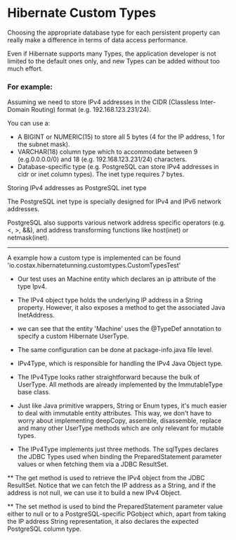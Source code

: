 # Hibernate Custom Types

Choosing the appropriate database type for each persistent property can really make a difference in terms of data access performance.

Even if Hibernate supports many Types, the application developer is not limited to the default ones only, and new Types can be added without too much effort.


### For example:

Assuming we need to store IPv4 addresses in the CIDR (Classless Inter-Domain Routing) format (e.g. 192.168.123.231/24).

You can use a:
* A BIGINT or NUMERIC(15) to store all 5 bytes (4 for the IP address, 1 for the subnet mask).
* VARCHAR(18) column type which to accommodate between 9 (e.g.0.0.0.0/0) and 18 (e.g. 192.168.123.231/24) characters.
* Database-specific type (e.g. PostgreSQL can store IPv4 addresses in cidr or inet column types). The inet type requires 7 bytes.


Storing IPv4 addresses as PostgreSQL inet type

The PostgreSQL inet type is specially designed for IPv4 and IPv6 network addresses.

PostgreSQL also supports various network address specific operators (e.g. <, >, &&), and address transforming functions like host(inet) or netmask(inet).


---

A example how a custom type is implemented can be found 'io.costax.hibernatetunning.customtypes.CustomTypesTest'

* Our test uses an Machine entity which declares an ip attribute of the type Ipv4.
* The IPv4 object type holds the underlying IP address in a String property. However, it also exposes a method to get the associated Java InetAddress.
* we can see that the entity 'Machine' uses the @TypeDef annotation to specify a custom Hibernate UserType.
* The same configuration can be done at package-info.java file level.


* IPv4Type, which is responsible for handling the IPv4 Java Object type.
* The IPv4Type looks rather straightforward because the bulk of UserType. All methods are already implemented by the ImmutableType base class.

* Just like Java primitive wrappers, String or Enum types, it's much easier to deal with immutable entity attributes. This way, we don't have to worry about implementing deepCopy, assemble, disassemble, replace and many other UserType methods which are only relevant for mutable types.


* The IPv4Type implements just three methods. The sqlTypes declares the JDBC Types used when binding the PreparedStatement parameter values or when fetching them via a JDBC ResultSet.

** The get method is used to retrieve the IPv4 object from the JDBC ResultSet. Notice that we can fetch the IP address as a String, and if the address is not null, we can use it to build a new IPv4 Object.

** The set method is used to bind the PreparedStatement parameter value either to null or to a PostgreSQL-specific PGobject which, apart from taking the IP address String representation, it also declares the expected PostgreSQL column type.

